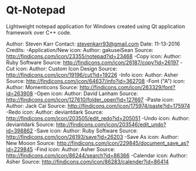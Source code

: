 # Qt-Notepad

Lightweight notepad application for Windows created using Qt application framework over C++ code.

Author: Steven Karr
Contact: stevenkarr93@gmail.com
Date: 11-13-2016
Credits:
-Application/New icon:
	Author: gakuseiSean
	Source: http://findicons.com/icon/23355/notepad?id=23468
-Copy icon:
	Author: Ruby Software
	Source: http://findicons.com/icon/26187/copy?id=26197
-Cut icon:
	Author: Custom Icon Design
	Source: http://findicons.com/icon/19196/cut?id=19226
-Info icon:
	Author: Asher
	Source: http://findicons.com/icon/64637/info?id=362708
-Font ("A") icon:
	Author: Momenticons
	Source: http://findicons.com/icon/263329/font?id=263908
-Open icon:
	Author: David Lanham
	Source: http://findicons.com/icon/127610/folder_open?id=127697
-Paste icon:
	Author: Jack Cai
	Source: http://findicons.com/icon/175974/paste?id=175974
-Redo icon:
	Author: deviantdark
	Source: http://findicons.com/icon/203505/edit_redo?id=205051
-Undo icon:
	Author: deviantdark
	Source: http://findicons.com/icon/203546/edit_undo?id=398862
-Save icon:
	Author: Ruby Software
	Source: http://findicons.com/icon/26193/save?id=26203
-Save As icon:
	Author: New Mooon
	Source: http://findicons.com/icon/229845/document_save_as?id=229845
-Find icon:
	Author: Asher
	Source: http://findicons.com/icon/86244/search?id=86366
-Calendar icon:
	Author: Asher
	Source: http://findicons.com/icon/86283/calender?id=86414